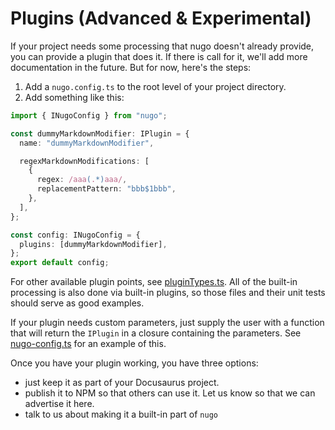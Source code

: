 # Plugins (Advanced & Experimental)

If your project needs some processing that nugo doesn't already provide, you can provide a plugin that does it. If there is call for it, we'll add more documentation in the future. But for now, here's the steps:

1. Add a `nugo.config.ts` to the root level of your project directory.
1. Add something like this:

```ts
import { INugoConfig } from "nugo";

const dummyMarkdownModifier: IPlugin = {
  name: "dummyMarkdownModifier",

  regexMarkdownModifications: [
    {
      regex: /aaa(.*)aaa/,
      replacementPattern: "bbb$1bbb",
    },
  ],
};

const config: INugoConfig = {
  plugins: [dummyMarkdownModifier],
};
export default config;
```

For other available plugin points, see [pluginTypes.ts](pluginTypes.ts). All of the built-in processing is also done via built-in plugins, so those files and their unit tests should serve as good examples.

If your plugin needs custom parameters, just supply the user with a function that will return the `IPlugin` in a closure containing the parameters. See [nugo-config.ts](nugo-config.ts) for an example of this.

Once you have your plugin working, you have three options:

- just keep it as part of your Docusaurus project.
- publish it to NPM so that others can use it. Let us know so that we can advertise it here.
- talk to us about making it a built-in part of `nugo`
